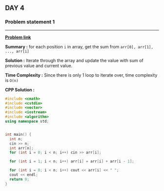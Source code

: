 ## DAY 4

### **Problem statement 1**

---

[**Problem link**](https://www.hackerrank.com/contests/day-4-of-30/challenges/playing-with-arrays-1-1)

**Summary :** for each position `i` in array, get the sum from `arr[0], arr[1], ..., arr[i]`

**Solution :** Iterate through the array and update the value with sum of previous value and current value.

**Time Complexity :** Since there is only 1 loop to iterate over, time complexity is `O(n)`

**CPP Solution :**

```cpp
#include <cmath>
#include <cstdio>
#include <vector>
#include <iostream>
#include <algorithm>
using namespace std;


int main() {
  int n;
  cin >> n;
  int arr[n];
  for (int i = 0; i < n; i++) cin >> arr[i];

  for (int i = 1; i < n; i++) arr[i] = arr[i] + arr[i - 1];

  for (int i = 0; i < n; i++) cout << arr[i] << " ";
  cout << endl;
  return 0;
}

```
